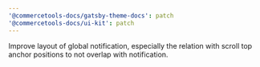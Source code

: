 ```yaml
---
'@commercetools-docs/gatsby-theme-docs': patch
'@commercetools-docs/ui-kit': patch
---
```


Improve layout of global notification, especially the relation with scroll top anchor positions to not overlap with notification.
